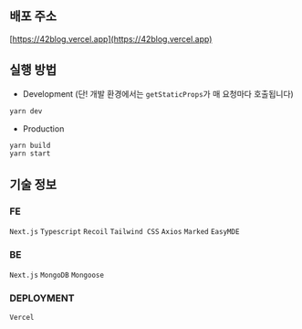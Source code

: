 ## 배포 주소

[https://42blog.vercel.app](https://42blog.vercel.app)

## 실행 방법

- Development (단! 개발 환경에서는 `getStaticProps`가 매 요청마다 호출됩니다)

```bash
yarn dev
```

- Production

```bash
yarn build
yarn start
```

## 기술 정보

### FE

`Next.js`
`Typescript`
`Recoil`
`Tailwind CSS`
`Axios`
`Marked`
`EasyMDE`

### BE

`Next.js`
`MongoDB`
`Mongoose`

### DEPLOYMENT

`Vercel`
